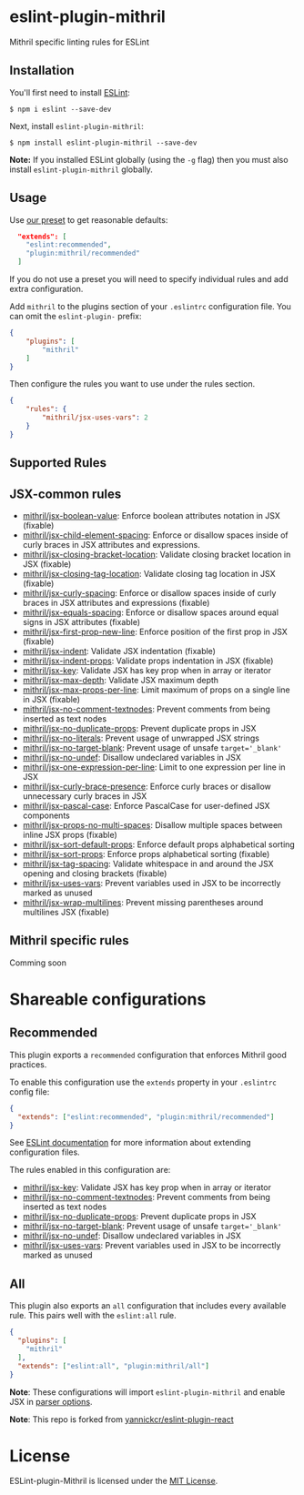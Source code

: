 # eslint-plugin-mithril
Mithril specific linting rules for ESLint

## Installation

You'll first need to install [ESLint](http://eslint.org):

```
$ npm i eslint --save-dev
```

Next, install `eslint-plugin-mithril`:

```
$ npm install eslint-plugin-mithril --save-dev
```

**Note:** If you installed ESLint globally (using the `-g` flag) then you must also install `eslint-plugin-mithril` globally.

## Usage

Use [our preset](#recommended) to get reasonable defaults:

```json
  "extends": [
    "eslint:recommended",
    "plugin:mithril/recommended"
  ]
```

If you do not use a preset you will need to specify individual rules and add extra configuration.

Add `mithril` to the plugins section of your `.eslintrc` configuration file. You can omit the `eslint-plugin-` prefix:

```json
{
    "plugins": [
        "mithril"
    ]
}
```


Then configure the rules you want to use under the rules section.

```json
{
    "rules": {
        "mithril/jsx-uses-vars": 2
    }
}
```

## Supported Rules

## JSX-common rules
* [mithril/jsx-boolean-value](docs/rules/jsx-boolean-value.md): Enforce boolean attributes notation in JSX (fixable)
* [mithril/jsx-child-element-spacing](docs/rules/jsx-child-element-spacing.md): Enforce or disallow spaces inside of curly braces in JSX attributes and expressions.
* [mithril/jsx-closing-bracket-location](docs/rules/jsx-closing-bracket-location.md): Validate closing bracket location in JSX (fixable)
* [mithril/jsx-closing-tag-location](docs/rules/jsx-closing-tag-location.md): Validate closing tag location in JSX (fixable)
* [mithril/jsx-curly-spacing](docs/rules/jsx-curly-spacing.md): Enforce or disallow spaces inside of curly braces in JSX attributes and expressions (fixable)
* [mithril/jsx-equals-spacing](docs/rules/jsx-equals-spacing.md): Enforce or disallow spaces around equal signs in JSX attributes (fixable)
* [mithril/jsx-first-prop-new-line](docs/rules/jsx-first-prop-new-line.md): Enforce position of the first prop in JSX (fixable)
* [mithril/jsx-indent](docs/rules/jsx-indent.md): Validate JSX indentation (fixable)
* [mithril/jsx-indent-props](docs/rules/jsx-indent-props.md): Validate props indentation in JSX (fixable)
* [mithril/jsx-key](docs/rules/jsx-key.md): Validate JSX has key prop when in array or iterator
* [mithril/jsx-max-depth](docs/rules/jsx-max-depth.md): Validate JSX maximum depth
* [mithril/jsx-max-props-per-line](docs/rules/jsx-max-props-per-line.md): Limit maximum of props on a single line in JSX (fixable)
* [mithril/jsx-no-comment-textnodes](docs/rules/jsx-no-comment-textnodes.md): Prevent comments from being inserted as text nodes
* [mithril/jsx-no-duplicate-props](docs/rules/jsx-no-duplicate-props.md): Prevent duplicate props in JSX
* [mithril/jsx-no-literals](docs/rules/jsx-no-literals.md): Prevent usage of unwrapped JSX strings
* [mithril/jsx-no-target-blank](docs/rules/jsx-no-target-blank.md): Prevent usage of unsafe `target='_blank'`
* [mithril/jsx-no-undef](docs/rules/jsx-no-undef.md): Disallow undeclared variables in JSX
* [mithril/jsx-one-expression-per-line](docs/rules/jsx-one-expression-per-line.md): Limit to one expression per line in JSX
* [mithril/jsx-curly-brace-presence](docs/rules/jsx-curly-brace-presence.md): Enforce curly braces or disallow unnecessary curly braces in JSX
* [mithril/jsx-pascal-case](docs/rules/jsx-pascal-case.md): Enforce PascalCase for user-defined JSX components
* [mithril/jsx-props-no-multi-spaces](docs/rules/jsx-props-no-multi-spaces.md): Disallow multiple spaces between inline JSX props (fixable)
* [mithril/jsx-sort-default-props](docs/rules/jsx-sort-default-props.md): Enforce default props alphabetical sorting
* [mithril/jsx-sort-props](docs/rules/jsx-sort-props.md): Enforce props alphabetical sorting (fixable)
* [mithril/jsx-tag-spacing](docs/rules/jsx-tag-spacing.md): Validate whitespace in and around the JSX opening and closing brackets (fixable)
* [mithril/jsx-uses-vars](docs/rules/jsx-uses-vars.md): Prevent variables used in JSX to be incorrectly marked as unused
* [mithril/jsx-wrap-multilines](docs/rules/jsx-wrap-multilines.md): Prevent missing parentheses around multilines JSX (fixable)

## Mithril specific rules

Comming soon


# Shareable configurations

## Recommended

This plugin exports a `recommended` configuration that enforces Mithril good practices.

To enable this configuration use the `extends` property in your `.eslintrc` config file:

```json
{
  "extends": ["eslint:recommended", "plugin:mithril/recommended"]
}
```

See [ESLint documentation](http://eslint.org/docs/user-guide/configuring#extending-configuration-files) for more information about extending configuration files.

The rules enabled in this configuration are:

* [mithril/jsx-key](docs/rules/jsx-key.md): Validate JSX has key prop when in array or iterator
* [mithril/jsx-no-comment-textnodes](docs/rules/jsx-no-comment-textnodes.md): Prevent comments from being inserted as text nodes
* [mithril/jsx-no-duplicate-props](docs/rules/jsx-no-duplicate-props.md): Prevent duplicate props in JSX
* [mithril/jsx-no-target-blank](docs/rules/jsx-no-target-blank.md): Prevent usage of unsafe `target='_blank'`
* [mithril/jsx-no-undef](docs/rules/jsx-no-undef.md): Disallow undeclared variables in JSX
* [mithril/jsx-uses-vars](docs/rules/jsx-uses-vars.md): Prevent variables used in JSX to be incorrectly marked as unused


## All

This plugin also exports an `all` configuration that includes every available rule.
This pairs well with the `eslint:all` rule.

```json
{
  "plugins": [
    "mithril"
  ],
  "extends": ["eslint:all", "plugin:mithril/all"]
}
```

**Note**: These configurations will import `eslint-plugin-mithril` and enable JSX in [parser options](http://eslint.org/docs/user-guide/configuring#specifying-parser-options).

**Note**: This repo is forked from  [yannickcr/eslint-plugin-react](https://github.com/yannickcr/eslint-plugin-react)

# License

ESLint-plugin-Mithril is licensed under the [MIT License](http://www.opensource.org/licenses/mit-license.php).
